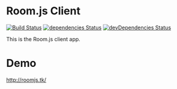 Room.js Client
==============
[![Build Status](https://travis-ci.org/doughsay/room.js-client.svg?branch=master)](https://travis-ci.org/doughsay/room.js-client)
[![dependencies Status](https://david-dm.org/doughsay/room.js-client/status.svg)](https://david-dm.org/doughsay/room.js-client)
[![devDependencies Status](https://david-dm.org/doughsay/room.js-client/dev-status.svg)](https://david-dm.org/doughsay/room.js-client?type=dev)

This is the Room.js client app.

Demo
====

http://roomjs.tk/
